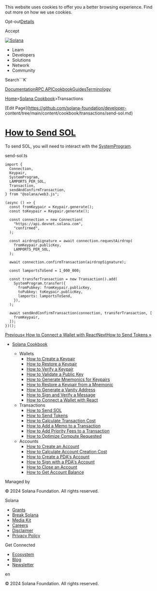 This website uses cookies to offer you a better browsing experience. Find out
more on how we use cookies.

Opt-out[Details](/privacy-policy#collection-of-information)

Accept

[![Solana](/_next/static/media/logotype-dark.f79d530d.svg)](/)

  * Learn
  * Developers
  * Solutions
  * Network
  * Community

Search```K`

[Documentation](/docs)[RPC
API](/docs/rpc)[Cookbook](/developers/cookbook)[Guides](/developers/guides)[Terminology](/docs/terminology)

[Home](/)>[Solana Cookbook](/developers/cookbook)>Transactions

[Edit Page](https://github.com/solana-foundation/developer-
content/tree/main/content/cookbook/transactions/send-sol.md)

# [How to Send SOL](/developers/cookbook/transactions/send-sol)

To send SOL, you will need to interact with the
[SystemProgram](https://docs.solanalabs.com/runtime/programs#system-program).

send-sol.ts

    
    
    import {
      Connection,
      Keypair,
      SystemProgram,
      LAMPORTS_PER_SOL,
      Transaction,
      sendAndConfirmTransaction,
    } from "@solana/web3.js";
     
    (async () => {
      const fromKeypair = Keypair.generate();
      const toKeypair = Keypair.generate();
     
      const connection = new Connection(
        "https://api.devnet.solana.com",
        "confirmed",
      );
     
      const airdropSignature = await connection.requestAirdrop(
        fromKeypair.publicKey,
        LAMPORTS_PER_SOL,
      );
     
      await connection.confirmTransaction(airdropSignature);
     
      const lamportsToSend = 1_000_000;
     
      const transferTransaction = new Transaction().add(
        SystemProgram.transfer({
          fromPubkey: fromKeypair.publicKey,
          toPubkey: toKeypair.publicKey,
          lamports: lamportsToSend,
        }),
      );
     
      await sendAndConfirmTransaction(connection, transferTransaction, [
        fromKeypair,
      ]);
    })();

[Previous« How to Connect a Wallet with
React](/developers/cookbook/wallets/connect-wallet-react)[NextHow to Send
Tokens »](/developers/cookbook/transactions/send-tokens)

  * [Solana Cookbook](/developers/cookbook)

    * Wallets
      * [How to Create a Keypair](/developers/cookbook/wallets/create-keypair)
      * [How to Restore a Keypair](/developers/cookbook/wallets/restore-keypair)
      * [How to Verify a Keypair](/developers/cookbook/wallets/verify-keypair)
      * [How to Validate a Public Key](/developers/cookbook/wallets/check-publickey)
      * [How to Generate Mnemonics for Keypairs](/developers/cookbook/wallets/generate-mnemonic)
      * [How to Restore a Keypair from a Mnemonic](/developers/cookbook/wallets/restore-from-mnemonic)
      * [How to Generate a Vanity Address](/developers/cookbook/wallets/generate-vanity-address)
      * [How to Sign and Verify a Message](/developers/cookbook/wallets/sign-message)
      * [How to Connect a Wallet with React](/developers/cookbook/wallets/connect-wallet-react)
    * Transactions
      * [How to Send SOL](/developers/cookbook/transactions/send-sol)
      * [How to Send Tokens](/developers/cookbook/transactions/send-tokens)
      * [How to Calculate Transaction Cost](/developers/cookbook/transactions/calculate-cost)
      * [How to Add a Memo to a Transaction](/developers/cookbook/transactions/add-memo)
      * [How to Add Priority Fees to a Transaction](/developers/cookbook/transactions/add-priority-fees)
      * [How to Optimize Compute Requested](/developers/cookbook/transactions/optimize-compute)
    * Accounts
      * [How to Create an Account](/developers/cookbook/accounts/create-account)
      * [How to Calculate Account Creation Cost](/developers/cookbook/accounts/calculate-rent)
      * [How to Create a PDA's Account](/developers/cookbook/accounts/create-pda-account)
      * [How to Sign with a PDA's Account](/developers/cookbook/accounts/sign-with-pda)
      * [How to Close an Account](/developers/cookbook/accounts/close-account)
      * [How to Get Account Balance](/developers/cookbook/accounts/get-account-balance)

Managed by

[](/)

[](/youtube)[](/twitter)[](/discord)[](/reddit)[](/github)[](/telegram)

© 2024 Solana Foundation. All rights reserved.

Solana

  * [Grants](https://solana.org/grants)
  * [Break Solana](https://break.solana.com/)
  * [Media Kit](/branding)
  * [Careers](https://jobs.solana.com/)
  * [Disclaimer](/tos)
  * [Privacy Policy](/privacy-policy)

Get Connected

  * [Ecosystem](/ecosystem)
  * [Blog](/news)
  * [Newsletter](/newsletter)

en

© 2024 Solana Foundation. All rights reserved.

